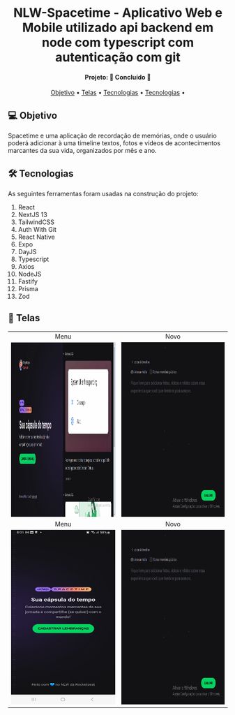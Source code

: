 <h1 align="center">
   NLW-Spacetime - Aplicativo Web e Mobile utilizado api backend em node com typescript
   com autenticação com git
</h1>
<h4 align="center"> 
Projeto: 🚀 Concluído 🚀
</h4>
<p align="center">
 <a href="#-objetivo">Objetivo</a> •
 <a href="#-telas">Telas</a> •
 <a href="#-tecnologias">Tecnologias</a> • 
 <a href="#-tecnologias">Tecnologias</a> • 
</p>

## 💻 Objetivo

Spacetime e uma aplicação de recordação de memórias, onde o usuário poderá adicionar à uma timeline textos, fotos e vídeos de acontecimentos marcantes da sua vida, organizados por mês e ano.

## 🛠 Tecnologias

As seguintes ferramentas foram usadas na construção do projeto:

<ol> 
  <li> React </li>
  <li> NextJS 13</li>
  <li> TailwindCSS </li>
  <li> Auth With Git</li>

  <li> React Native</li>
  <li> Expo </li>

  <li> DayJS </li>
  <li> Typescript </li>
  <li> Axios </li>

  <li> NodeJS </li>
  <li> Fastify </li>
  <li> Prisma </li>
  <li> Zod </li>
</ol>
<p/>

## 📱 Telas

<table align="center" display=flex>
  <tr>
    <td align="center">Menu</td>
    <td align="center">Novo</td>    
  </tr>
  <tr>
    <td><img src="https://github.com/Borges10002/nlw-spacetime/blob/main/web/src/assets/imgs/menu.png" width=650 height=400></td>
    <td><img src="https://github.com/Borges10002/nlw-spacetime/blob/main/web/src/assets/imgs/new.png" width=650 height=400></td>

  </tr>

  <tr>
    <td align="center">Menu</td>
    <td align="center">Novo</td>

  </tr>
  <tr>
    <td><img src="https://github.com/Borges10002/nlw-spacetime/blob/main/web/src/assets/imgs/menu-mobile.jpg" width=250 height=400></td>
    <td><img src="https://github.com/Borges10002/nlw-spacetime/blob/main/web/src/assets/imgs/new.png" width=250 height=400></td>

  </tr>
 </table>
